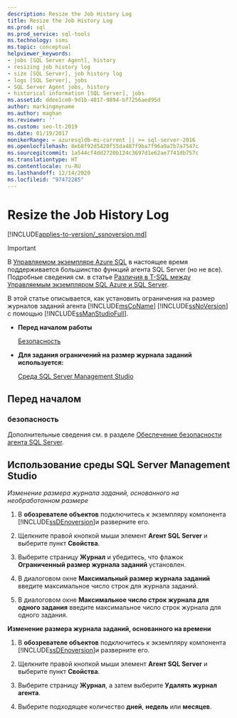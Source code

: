 ```yaml
---
description: Resize the Job History Log
title: Resize the Job History Log
ms.prod: sql
ms.prod_service: sql-tools
ms.technology: ssms
ms.topic: conceptual
helpviewer_keywords:
- jobs [SQL Server Agent], history
- resizing job history log
- size [SQL Server], job history log
- logs [SQL Server], jobs
- SQL Server Agent jobs, history
- historical information [SQL Server], jobs
ms.assetid: ddee1ce8-9d1b-4017-9894-bf7256aed95d
author: markingmyname
ms.author: maghan
ms.reviewer: ''
ms.custom: seo-lt-2019
ms.date: 01/19/2017
monikerRange: = azuresqldb-mi-current || >= sql-server-2016
ms.openlocfilehash: 8eb8f92d5420f55da487f9ba7f96a9a7b7a7547c
ms.sourcegitcommit: 1a544cf4dd2720b124c3697d1e62ae7741db757c
ms.translationtype: HT
ms.contentlocale: ru-RU
ms.lasthandoff: 12/14/2020
ms.locfileid: "97472285"
---
```

# <a name="resize-the-job-history-log"></a>Resize the Job History Log

[!INCLUDE[applies-to-version/_ssnoversion.md](../../includes/applies-to-version/sqlserver.md)]

> [!IMPORTANT]  
> В [Управляемом экземпляре Azure SQL](/azure/sql-database/sql-database-managed-instance) в настоящее время поддерживается большинство функций агента SQL Server (но не все). Подробные сведения см. в статье [Различия в T-SQL между Управляемым экземпляром SQL Azure и SQL Server](/azure/sql-database/sql-database-managed-instance-transact-sql-information#sql-server-agent).

В этой статье описывается, как установить ограничения на размер журналов заданий агента [!INCLUDE[msCoName](../../includes/msconame_md.md)] [!INCLUDE[ssNoVersion](../../includes/ssnoversion-md.md)] с помощью [!INCLUDE[ssManStudioFull](../../includes/ssmanstudiofull-md.md)].

- **Перед началом работы**  

    [Безопасность](#Security)  

- **Для задания ограничений на размер журнала заданий используется:**  

    [Среда SQL Server Management Studio](#SSMS)

## <a name="before-you-begin"></a><a name="BeforeYouBegin"></a>Перед началом  

### <a name="security"></a><a name="Security"></a>безопасность

Дополнительные сведения см. в разделе [Обеспечение безопасности агента SQL Server](../../ssms/agent/implement-sql-server-agent-security.md).  

## <a name="using-sql-server-management-studio"></a><a name="SSMS"></a>Использование среды SQL Server Management Studio

*Изменение размера журнала заданий, основанного на необработанном размере*

1. В **обозревателе объектов** подключитесь к экземпляру компонента [!INCLUDE[ssDEnoversion](../../includes/ssdenoversion_md.md)]и разверните его.

2. Щелкните правой кнопкой мыши элемент **Агент SQL Server** и выберите пункт **Свойства**.

3. Выберите страницу **Журнал** и убедитесь, что флажок **Ограниченный размер журнала заданий** установлен.

4. В диалоговом окне **Максимальный размер журнала заданий** введите максимальное число строк для журнала заданий.

5. В диалоговом окне **Максимальное число строк журнала для одного задания** введите максимальное число строк журнала для одного задания.

**Изменение размера журнала заданий, основанного на времени**

1. В **обозревателе объектов** подключитесь к экземпляру компонента [!INCLUDE[ssDEnoversion](../../includes/ssdenoversion_md.md)]и разверните его.  

2. Щелкните правой кнопкой мыши элемент **Агент SQL Server** и выберите пункт **Свойства**.

3. Выберите страницу **Журнал**, а затем выберите **Удалять журнал агента**.

4. Выберите подходящее количество **дней**, **недель** или **месяцев**.